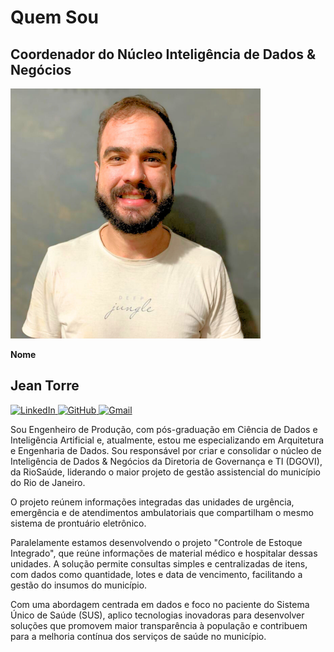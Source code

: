 # Quem Sou

<section class="descricao_cargo" id="jean-profile">
  <h2><strong>Coordenador do Núcleo Inteligência de Dados & Negócios</strong></h2>
  <div class="profile-card">
    <div class="profile-image">
      <img src="./src/jean.png" alt="foto-jean-torre">  
    </div>
    <div class="profile-info">
      <p><strong>Nome</strong></p>
      <h2><strong>Jean Torre</strong></h2>
      <div class="social-links">
        <a href="https://www.linkedin.com/in/jean-torre-44a27914b/" target="_blank">
          <img src="https://cdn.jsdelivr.net/gh/devicons/devicon@latest/icons/linkedin/linkedin-original.svg" alt="LinkedIn">
        </a>
        <a href="https://github.com/jeantorre" target="_blank">
          <img src="https://cdn.jsdelivr.net/gh/devicons/devicon@latest/icons/github/github-original.svg" alt="GitHub">
        </a>
        <a href="mailto:jean.riosaude@gmail.com" target="_blank">
          <img src="https://img.icons8.com/?size=100&id=P7UIlhbpWzZm&format=png&color=000000" alt="Gmail">
        </a>
      </div>
    </div>
  </div>
  <div class="cargo_info">
    <p>Sou Engenheiro de Produção, com pós-graduação em Ciência de Dados e Inteligência Artificial e, atualmente, estou me especializando em Arquitetura e Engenharia de Dados. Sou responsável por criar e consolidar o núcleo de Inteligência de Dados & Negócios da Diretoria de Governança e TI (DGOVI), da RioSaúde, liderando o maior projeto de gestão assistencial do município do Rio de Janeiro. </p>
    <p>O projeto reúnem informações integradas das unidades de urgência, emergência e de atendimentos ambulatoriais que compartilham o mesmo sistema de prontuário eletrônico.</p>
    <p>Paralelamente estamos desenvolvendo o projeto "Controle de Estoque Integrado", que reúne informações de material médico e hospitalar dessas unidades. A solução permite consultas simples e centralizadas de itens, com dados como  quantidade, lotes e data de vencimento, facilitando a gestão do insumos do município.</p>
    <p>Com uma abordagem centrada em dados e foco no paciente do Sistema Único de Saúde (SUS), aplico tecnologias inovadoras para desenvolver soluções que promovem maior transparência à população e contribuem para a melhoria contínua dos serviços de saúde no município.</p>
  </div>
</section>
